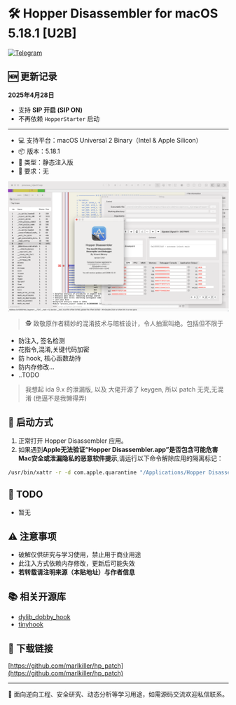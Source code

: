 # 🛠 Hopper Disassembler for macOS 5.18.1 [U2B]

[![Telegram](https://img.shields.io/badge/Join%20our%20Telegram-blue?logo=telegram)](https://t.me/dylib_dobby_hook_chat)

## 🆕 更新记录

**2025年4月28日**  

- 支持 **SIP 开启 (SIP ON)**
- 不再依赖 `HopperStarter` 启动  

---

- 💻 支持平台：macOS Universal 2 Binary（Intel & Apple Silicon）
- 📦 版本：5.18.1
- 🧬 类型：静态注入版
- 🔐 要求：无

![Hopper 注入成功界面](./hp.png)

> 🕵️ 致敬原作者精妙的混淆技术与暗桩设计，令人拍案叫绝。包括但不限于  

- 防注入, 签名检测
- 花指令,混淆,关键代码加密
- 防 hook, 核心函数劫持
- 防内存修改...
- ..TODO

> 我想起 ida 9.x 的泄漏版, 以及 大佬开源了 keygen, 所以 patch 无壳,无混淆 (绝逼不是我懒得弄)  

## 🚀 启动方式

1. 正常打开 Hopper Disassembler 应用。
2. 如果遇到**Apple无法验证“Hopper Disassembler.app”是否包含可能危害Mac安全或泄漏隐私的恶意软件提示**,请运行以下命令解除应用的隔离标记：

```bash
/usr/bin/xattr -r -d com.apple.quarantine "/Applications/Hopper Disassembler v4.app"
```

## 🧪 TODO

- 暂无

## ⚠️ 注意事项

- 破解仅供研究与学习使用，禁止用于商业用途
- 此注入方式依赖内存修改，更新后可能失效
- **若转载请注明来源（本贴地址）与作者信息**  

## 📚 相关开源库

- [dylib_dobby_hook](https://github.com/marlkiller/dylib_dobby_hook)  
- [tinyhook](https://github.com/Antibioticss/tinyhook)  

## 🔗 下载链接

[https://github.com/marlkiller/hp_patch](https://github.com/marlkiller/hp_patch)

---

🧠 面向逆向工程、安全研究、动态分析等学习用途，如需源码交流欢迎私信联系。
